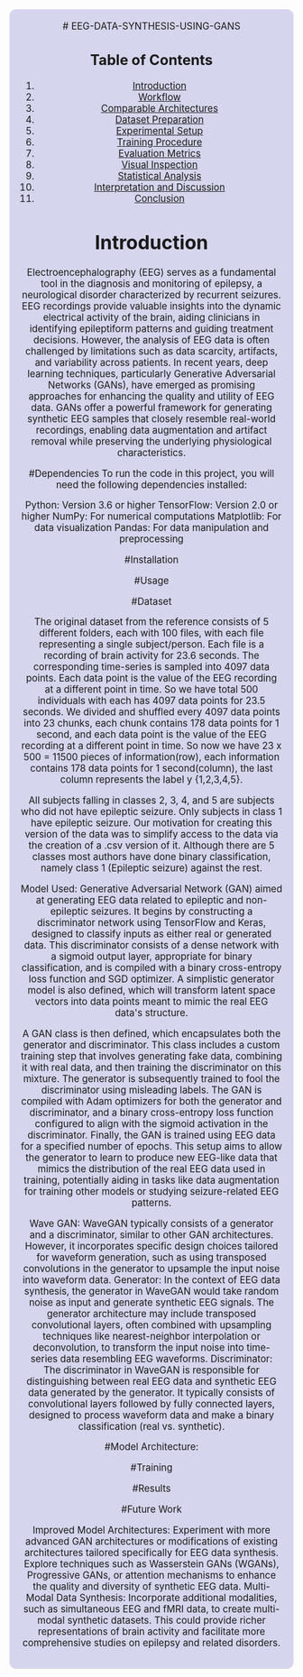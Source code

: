 <div style="border-radius:12px; padding: 20px; background-color: #d5d5ed; font-size:120%; text-align:center">
# EEG-DATA-SYNTHESIS-USING-GANS

## Table of Contents
1. [Introduction](#introduction)
2. [Workflow](#workflow)
3. [Comparable Architectures](#comparable-architectures)
4. [Dataset Preparation](#dataset-preparation)
5. [Experimental Setup](#experimental-setup)
6. [Training Procedure](#training-procedure)
7. [Evaluation Metrics](#evaluation-metrics)
8. [Visual Inspection](#visual-inspection)
9. [Statistical Analysis](#statistical-analysis)
10. [Interpretation and Discussion](#interpretation-and-discussion)
11. [Conclusion](#conclusion)
# Introduction
Electroencephalography (EEG) serves as a fundamental tool in the diagnosis and monitoring of epilepsy, a neurological disorder characterized by recurrent seizures. EEG recordings provide valuable insights into the dynamic electrical activity of the brain, aiding clinicians in identifying epileptiform patterns and guiding treatment decisions. However, the analysis of EEG data is often challenged by limitations such as data scarcity, artifacts, and variability across patients.
In recent years, deep learning techniques, particularly Generative Adversarial Networks (GANs), have emerged as promising approaches for enhancing the quality and utility of EEG data. GANs offer a powerful framework for generating synthetic EEG samples that closely resemble real-world recordings, enabling data augmentation and artifact removal while preserving the underlying physiological characteristics.


#Dependencies
To run the code in this project, you will need the following dependencies installed:

Python: Version 3.6 or higher
TensorFlow: Version 2.0 or higher
NumPy: For numerical computations
Matplotlib: For data visualization
Pandas: For data manipulation and preprocessing


#Installation

#Usage

#Dataset

The original dataset from the reference consists of 5 different folders, each with 100 files, with each file representing a single subject/person. Each file is a recording of brain activity for 23.6 seconds. The corresponding time-series is sampled into 4097 data points. Each data point is the value of the EEG recording at a different point in time. So we have total 500 individuals with each has 4097 data points for 23.5 seconds.
We divided and shuffled every 4097 data points into 23 chunks, each chunk contains 178 data points for 1 second, and each data point is the value of the EEG recording at a different point in time. So now we have 23 x 500 = 11500 pieces of information(row), each information contains 178 data points for 1 second(column), the last column represents the label y {1,2,3,4,5}.

All subjects falling in classes 2, 3, 4, and 5 are subjects who did not have epileptic seizure. Only subjects in class 1 have epileptic seizure. Our motivation for creating this version of the data was to simplify access to the data via the creation of a .csv version of it. Although there are 5 classes most authors have done binary classification, namely class 1 (Epileptic seizure) against the rest.

Model Used: Generative Adversarial Network (GAN) aimed at generating EEG data related to epileptic and non-epileptic seizures. It begins by constructing a discriminator network using TensorFlow and Keras, designed to classify inputs as either real or generated data. This discriminator consists of a dense network with a sigmoid output layer, appropriate for binary classification, and is compiled with a binary cross-entropy loss function and SGD optimizer. A simplistic generator model is also defined, which will transform latent space vectors into data points meant to mimic the real EEG data's structure.

A GAN class is then defined, which encapsulates both the generator and discriminator. This class includes a custom training step that involves generating fake data, combining it with real data, and then training the discriminator on this mixture. The generator is subsequently trained to fool the discriminator using misleading labels. The GAN is compiled with Adam optimizers for both the generator and discriminator, and a binary cross-entropy loss function configured to align with the sigmoid activation in the discriminator. Finally, the GAN is trained using EEG data for a specified number of epochs. This setup aims to allow the generator to learn to produce new EEG-like data that mimics the distribution of the real EEG data used in training, potentially aiding in tasks like data augmentation for training other models or studying seizure-related EEG patterns.




Wave GAN: WaveGAN typically consists of a generator and a discriminator, similar to other GAN architectures. However, it incorporates specific design choices tailored for waveform generation, such as using transposed convolutions in the generator to upsample the input noise into waveform data.
Generator:
In the context of EEG data synthesis, the generator in WaveGAN would take random noise as input and generate synthetic EEG signals. The generator architecture may include transposed convolutional layers, often combined with upsampling techniques like nearest-neighbor interpolation or deconvolution, to transform the input noise into time-series data resembling EEG waveforms.
Discriminator:
The discriminator in WaveGAN is responsible for distinguishing between real EEG data and synthetic EEG data generated by the generator. It typically consists of convolutional layers followed by fully connected layers, designed to process waveform data and make a binary classification (real vs. synthetic).


#Model Architecture: 

#Training


#Results

#Future Work

Improved Model Architectures: Experiment with more advanced GAN architectures or modifications of existing architectures tailored specifically for EEG data synthesis. Explore techniques such as Wasserstein GANs (WGANs), Progressive GANs, or attention mechanisms to enhance the quality and diversity of synthetic EEG data.
Multi-Modal Data Synthesis: Incorporate additional modalities, such as simultaneous EEG and fMRI data, to create multi-modal synthetic datasets. This could provide richer representations of brain activity and facilitate more comprehensive studies on epilepsy and related disorders. 
